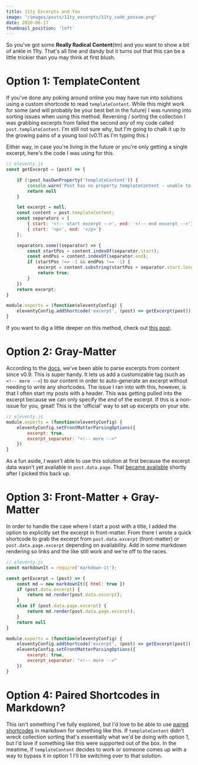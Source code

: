 ```yaml
---
title: 11ty Excerpts and You
image: "/images/posts/11ty_excerpts/11ty_code_possum.png"
date: 2020-06-17
thumbnail_position: 'left'
---
```


So you've got some **Really Radical Content**(tm) and you want to show a bit of ankle in 11ty. That's all fine and dandy but it turns out that this can
be a little trickier than you may think at first blush. 

<!-- more -->

# Option 1: TemplateContent

If you've done any poking around online you may have run into solutions using a custom shortcode to read `templateContent`. While this might work for some
(and will probably be your best bet in the future) I was running into sorting issues when using this method. Reversing / sorting the collection I was grabbing
excerpts from failed the second *any* of my code called `post.templateContent`. I'm still not sure why, but I'm going to chalk it up to the growing pains of
a young tool (v0.11 as I'm typing this.)

Either way, in case you're living in the future or you're only getting a single excerpt, here's the code I was using for this.

``` js
// eleventy.js
const getExcerpt = (post) => {

    if (!post.hasOwnProperty('templateContent')) {
        console.warn('Post has no property templateContent - unable to extract excerpt.')
        return null
    }

    let excerpt = null;
    const content = post.templateContent;
    const separators = [
        { start: '<!-- start excerpt -->', end: '<!-- end excerpt -->'},
        { start: '<p>', end: '</p>'}
    ];

    separators.some((separator) => {
        const startPos = content.indexOf(separator.start);
        const endPos = content.indexOf(separator.end);
        if (startPos !== -1 && endPos !== -1) {
            excerpt = content.substring(startPos + separator.start.length, endPos).trim();
            return true;
        }
    })
    return excerpt;
}

module.exports = (function(eleventyConfig) {
    eleventyConfig.addShortcode('excerpt', (post) => getExcerpt(post))
}
```

If you want to dig a little deeper on this method, check out [this post](https://keepinguptodate.com/pages/2019/06/creating-blog-with-eleventy/#displaying-excerpts-on-the-homepage).

# Option 2: Gray-Matter

According to the [docs](https://www.11ty.dev/docs/data-frontmatter-customize/#example-parse-excerpts-from-content), we've been able to parse excerpts from content
since v0.9. This is super handy. It lets us add a customizable tag (such as `<!-- more -->`) to our content in order to auto-generate an excerpt without needing to
write any shortcodes. The issue I ran into with this, however, is that I often start my posts with a header. This was getting pulled into the excerpt because we can
only specify the *end* of the excerpt. If this is a non-issue for you, great! This is the 'official' way to set up excerpts on your site.

``` js
// eleventy.js
module.exports = (function(eleventyConfig) {
    eleventyConfig.setFrontMatterParsingOptions({
        excerpt: true,
        excerpt_separator: "<!-- more -->"
    })
}
```

As a fun aside, I wasn't able to use this solution at first because the excerpt data wasn't yet available in `post.data.page`. That 
[became available](https://github.com/11ty/eleventy/issues/1044) shortly after I picked this back up.


# Option 3: Front-Matter + Gray-Matter

In order to handle the case where I start a post with a title, I added the option to explicitly set the excerpt in front-matter. From there I wrote a quick shortcode
to grab the excerpt from `post.data.excerpt` (front-matter) *or* `post.data.page.excerpt` depending on availability. Add in some markdown rendering so links and the
like still work and we're off to the races.

``` js
// eleventy.js
const markdownIt = require('markdown-it');

const getExcerpt = (post) => {
    const md = new markdownIt({ html: true })
    if (post.data.excerpt) {
        return md.render(post.data.excerpt);
    } 
    else if (post.data.page.excerpt) {
        return md.render(post.data.page.excerpt);
    }
    return null
}

module.exports = (function(eleventyConfig) {
    eleventyConfig.addShortcode('excerpt', (post) => getExcerpt(post))
    eleventyConfig.setFrontMatterParsingOptions({
        excerpt: true,
        excerpt_separator: "<!-- more -->"
    })
}
```

# Option 4: Paired Shortcodes in Markdown?

This isn't something I've fully explored, but I'd love to be able to use [paired shortcodes](https://www.11ty.dev/docs/shortcodes/#paired-shortcodes) in markdown
for something like this. If `templateContent` didn't wreck collection sorting that's essentially what we'd be doing with option 1, but I'd love if something like
this were supported out of the box. In the meatime, if `templateContent` decides to work or someone comes up with a way to bypass it in option 1 I'll be switching
over to that solution.
